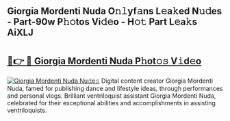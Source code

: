 ## Giorgia Mordenti Nuda O𝚗𝚕yf𝚊ns L𝚎a𝚔ed N𝚞𝚍es - Part-90w P𝚑𝚘tos Vi𝚍𝚎o - H𝚘𝚝 Part L𝚎a𝚔s AiXLJ

# <h2><a href="http://kf5lr9a.oniu.top/?m=Giorgia+Mordenti+Nuda">🔗👉 🔴 Giorgia Mordenti Nuda P𝚑ot𝚘𝚜 V𝚒d𝚎o</a></h2>

[![Giorgia Mordenti Nuda Nu𝚍e𝚜](https://i.imgur.com/0qMVB7G.gif)](http://kf5lr9a.oniu.top/?m=Giorgia+Mordenti+Nuda)
Digital content creator Giorgia Mordenti Nuda, famed for publishing dance and lifestyle ideas, through performances and personal vlogs. Brilliant ventriloquist assistant Giorgia Mordenti Nuda, celebrated for their exceptional abilities and accomplishments in assisting ventriloquists.  
